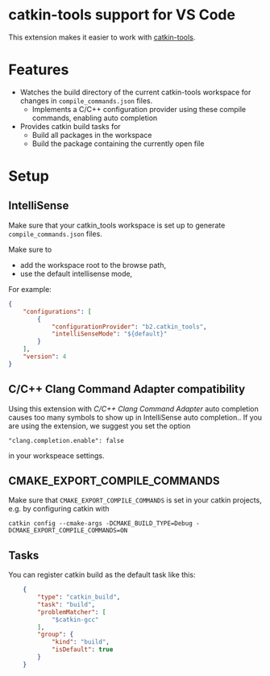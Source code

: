 # catkin-tools support for VS Code

This extension makes it easier to work with [catkin-tools](https://github.com/catkin/catkin_tools).

# Features

* Watches the build directory of the current catkin-tools workspace for changes in `compile_commands.json` files.
  * Implements a C/C++ configuration provider using these compile commands, enabling auto completion
* Provides catkin build tasks for
  * Build all packages in the workspace
  * Build the package containing the currently open file


# Setup

## IntelliSense

Make sure that your catkin_tools workspace is set up to generate `compile_commands.json` files.

Make sure to
* add the workspace root to the browse path,
* use the default intellisense mode,

For example:

```json
{
    "configurations": [
        {
            "configurationProvider": "b2.catkin_tools",
            "intelliSenseMode": "${default}"
        }
    ],
    "version": 4
}
```

## C/C++ Clang Command Adapter compatibility

Using this extension with _C/C++ Clang Command Adapter_ auto completion causes too many symbols to show up in IntelliSense auto completion..
If you are using the extension, we suggest you set the option

    "clang.completion.enable": false

in your workspeace settings.


## CMAKE_EXPORT_COMPILE_COMMANDS

Make sure that `CMAKE_EXPORT_COMPILE_COMMANDS` is set in your catkin projects, e.g. by configuring catkin with

    catkin config --cmake-args -DCMAKE_BUILD_TYPE=Debug -DCMAKE_EXPORT_COMPILE_COMMANDS=ON


## Tasks

You can register catkin build as the default task like this:
```json
    {
        "type": "catkin_build",
        "task": "build",
        "problemMatcher": [
            "$catkin-gcc"
        ],
        "group": {
            "kind": "build",
            "isDefault": true
        }
    }
```